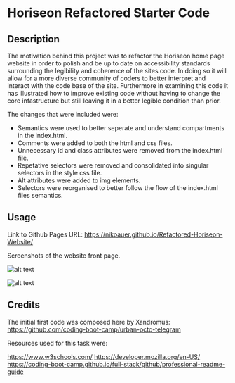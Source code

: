 # Horiseon Refactored Starter Code

## Description

The motivation behind this project was to refactor the Horiseon home page website in order to polish and be up to date on accessibility standards surrounding the legibility and coherence of the sites code. In doing so it will allow for a more diverse community of coders to better interpret and interact with the code base of the site. Furthermore in examining this code it has illustrated how to improve existing code without having to change the core infastructure but still leaving it in a better legible condition than prior. 

The changes that were included were:
* Semantics were used to better seperate and understand compartments in the index.html.
* Comments were added to both the html and css files.
* Unnecessary id and class attributes were removed from the index.html file.
* Repetative selectors were removed and consolidated into singular selectors in the style css file.
* Alt attributes were added to img elements.
* Selectors were reorganised to better follow the flow of the index.html files semantics.

## Usage

Link to Github Pages URL: https://nikoauer.github.io/Refactored-Horiseon-Website/

Screenshots of the website front page.

![alt text](assets/images/screenshot-1.png "Top half of the website")

![alt text](assets/images/screenshot-2.png "Lower half of the website") 

## Credits

The initial first code was composed here by Xandromus:
https://github.com/coding-boot-camp/urban-octo-telegram

Resources used for this task were:

https://www.w3schools.com/
https://developer.mozilla.org/en-US/
https://coding-boot-camp.github.io/full-stack/github/professional-readme-guide